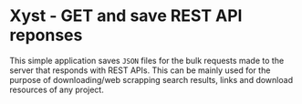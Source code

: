 # Xyst - GET and save REST API reponses

This simple application saves `JSON` files for the bulk requests made to the server that responds with REST APIs. This can be mainly used for the purpose of downloading/web scrapping search results, links and download resources of any project.
